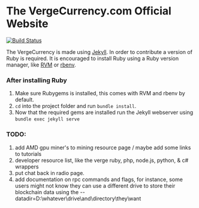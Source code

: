 The VergeCurrency.com Official Website
==================
[![Build Status](https://travis-ci.org/vergecurrency/vergecurrency.com.svg?branch=master)](https://travis-ci.org/vergecurrency/vergecurrency.com)

The VergeCurrency is made using [Jekyll](https://jekyllrb.com/). In order to contribute a version of Ruby is required. It is encouraged to install Ruby using a Ruby version manager, like [RVM](https://github.com/rvm/rvm) or [rbenv](https://github.com/rbenv/rbenv).

### After installing Ruby
1. Make sure Rubygems is installed, this comes with RVM and rbenv by default.
2. `cd` into the project folder and run `bundle install`.
3. Now that the required gems are installed run the Jekyll webserver using `bundle exec jekyll serve`

### TODO:
1. add AMD gpu miner's to mining resource page / maybe add some links to tutorials
2. developer resource list, like the verge ruby, php, node.js, python, & c# wrappers
3. put chat back in radio page.
4. add documentation on rpc commands and flags, for instance, some users might not know they can use a different drive to store their blockchain data using the --datadir=D:\whatever\drive\and\directory\they\want
